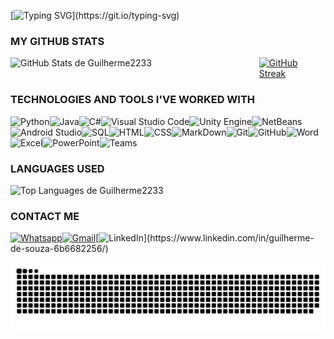 
[![Typing SVG](https://readme-typing-svg.herokuapp.com?font=Fira+Code&weight=300&size=50&duration=4000&pause=1000&color=3B4ADF&center=true&vCenter=true&random=false&width=1000&lines=HELLO+I'M+GUILHERME🖐️;+AND+THIS+IS+MY+PORTFOLIO!!;)](https://git.io/typing-svg)

### MY GITHUB STATS

<div style="display: flex; justify-content: space-between;">
    <img src="https://github-readme-stats.vercel.app/api?username=Guilherme2233&title_color=3B4ADF&bg_color=000000&text_color=F2F2F2&icon_color=3B4ADF&border_color=F2F2F2&show_icons=true" alt="GitHub Stats de Guilherme2233" width="405" >
<a href="https://git.io/streak-stats"><img src="https://github-readme-streak-stats-eta-tawny.vercel.app?user=Guilherme2233&card_width=390&card_height=150&background=000000&sideNums=F2F2F2&currStreakNum=F2F2F2&ring=3B4ADF&fire=069EC0&sideLabels=F2F2F2&currStreakLabel=F2F2F2&dates=F2F2F2" alt="GitHub Streak" /></a>
</div>


### TECHNOLOGIES AND TOOLS I'VE WORKED WITH

![Python](https://img.shields.io/badge/Python-3776AB?style=for-the-badge&logo=python&logoColor=white)![Java](https://img.shields.io/badge/Java-ED8B00?style=for-the-badge&logo=openjdk&logoColor=white)![C#](https://img.shields.io/badge/C%23-239120?style=for-the-badge&logo=c-sharp&logoColor=white)![Visual Studio Code](https://img.shields.io/badge/Visual_Studio_Code-0078D4?style=for-the-badge&logo=visual%20studio%20code&logoColor=white)![Unity Engine](https://img.shields.io/badge/Unity_Engine-100000?style=for-the-badge&logo=unity&logoColor=white)![NetBeans](https://img.shields.io/badge/apache%20netbeans-1B6AC6?style=for-the-badge&logo=apache%20netbeans%20IDE&logoColor=white)![Android Studio](https://img.shields.io/badge/Android_Studio-3DDC84?style=for-the-badge&logo=android-studio&logoColor=white)![SQL](https://img.shields.io/badge/MySQL-005C84?style=for-the-badge&logo=mysql&logoColor=white)![HTML](https://img.shields.io/badge/HTML5-E34F26?style=for-the-badge&logo=html5&logoColor=white)![CSS](https://img.shields.io/badge/CSS3-1572B6?style=for-the-badge&logo=css3&logoColor=white)![MarkDown](https://img.shields.io/badge/Markdown-000000?style=for-the-badge&logo=markdown&logoColor=white)![Git](https://img.shields.io/badge/GIT-E44C30?style=for-the-badge&logo=git&logoColor=white)![GitHub](https://img.shields.io/badge/GitHub-100000?style=for-the-badge&logo=github&logoColor=white)![Word](https://img.shields.io/badge/Microsoft_Word-2B579A?style=for-the-badge&logo=microsoft-word&logoColor=white)![Excel](https://img.shields.io/badge/Microsoft_Excel-217346?style=for-the-badge&logo=microsoft-excel&logoColor=white)![PowerPoint](https://img.shields.io/badge/Microsoft_PowerPoint-B7472A?style=for-the-badge&logo=microsoft-powerpoint&logoColor=white)![Teams](https://img.shields.io/badge/Microsoft_Teams-6264A7?style=for-the-badge&logo=microsoft-teams&logoColor=white
)


### LANGUAGES USED
<img src="https://github-readme-stats.vercel.app/api/top-langs/?username=Guilherme2233&title_color=3B4ADF&bg_color=000000&text_color=F2F2F2&show_icons=true&hide_border=false&border_color=F2F2F2&layout=compact" alt="Top Languages de Guilherme2233" he>


### CONTACT ME
[![Whatsapp](https://img.shields.io/badge/WhatsApp-25D366?style=for-the-badge&logo=whatsapp&logoColor=white)](https://contate.me/guilherme_souza)[![Gmail](https://img.shields.io/badge/Email-D14836?style=for-the-badge&logo=gmail&logoColor=white)](mailto:guilhermesouzadev1@gmail.com)[![LinkedIn](https://img.shields.io/badge/LinkedIn-0077B5?style=for-the-badge&logo=linkedin&logoColor=white")](https://www.linkedin.com/in/guilherme-de-souza-6b6682256/)

<picture align="center">
  <source media="(prefers-color-scheme: dark)" srcset="https://raw.githubusercontent.com/Guilherme2233/Guilherme2233/output/github-contribution-grid-snake-dark.svg">
  <source media="(prefers-color-scheme: light)" srcset="https://raw.githubusercontent.com/Guilherme2233/Guilherme2233/output/github-contribution-grid-snake-dark.svg">
  <img align="left" alt="github contribution grid snake animation" src="https://raw.githubusercontent.com/Guilherme2233/Guilherme2233/output/github-contribution-grid-snake.svg">
</picture>






